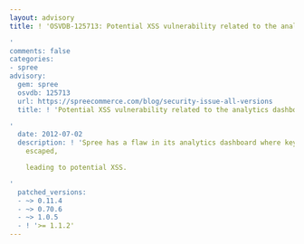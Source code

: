 ```yaml
---
layout: advisory
title: ! 'OSVDB-125713: Potential XSS vulnerability related to the analytics dashboard

'
comments: false
categories:
- spree
advisory:
  gem: spree
  osvdb: 125713
  url: https://spreecommerce.com/blog/security-issue-all-versions
  title: ! 'Potential XSS vulnerability related to the analytics dashboard

'
  date: 2012-07-02
  description: ! 'Spree has a flaw in its analytics dashboard where keywords are not
    escaped,

    leading to potential XSS.

'
  patched_versions:
  - ~> 0.11.4
  - ~> 0.70.6
  - ~> 1.0.5
  - ! '>= 1.1.2'
---
```

